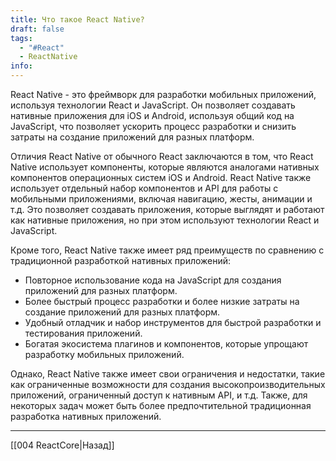 ```yaml
---
title: Что такое React Native?
draft: false
tags:
  - "#React"
  - ReactNative
info:
---
```

React Native - это фреймворк для разработки мобильных приложений, используя технологии React и JavaScript. Он позволяет создавать нативные приложения для iOS и Android, используя общий код на JavaScript, что позволяет ускорить процесс разработки и снизить затраты на создание приложений для разных платформ.

Отличия React Native от обычного React заключаются в том, что React Native использует компоненты, которые являются аналогами нативных компонентов операционных систем iOS и Android. React Native также использует отдельный набор компонентов и API для работы с мобильными приложениями, включая навигацию, жесты, анимации и т.д. Это позволяет создавать приложения, которые выглядят и работают как нативные приложения, но при этом используют технологии React и JavaScript.

Кроме того, React Native также имеет ряд преимуществ по сравнению с традиционной разработкой нативных приложений:

- Повторное использование кода на JavaScript для создания приложений для разных платформ.
- Более быстрый процесс разработки и более низкие затраты на создание приложений для разных платформ.
- Удобный отладчик и набор инструментов для быстрой разработки и тестирования приложений.
- Богатая экосистема плагинов и компонентов, которые упрощают разработку мобильных приложений.

Однако, React Native также имеет свои ограничения и недостатки, такие как ограниченные возможности для создания высокопроизводительных приложений, ограниченный доступ к нативным API, и т.д. Также, для некоторых задач может быть более предпочтительной традиционная разработка нативных приложений.

---

[[004 ReactCore|Назад]]